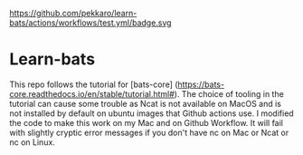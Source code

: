 https://github.com/pekkaro/learn-bats/actions/workflows/test.yml/badge.svg

# Learn-bats

This repo follows the tutorial for [bats-core] (https://bats-core.readthedocs.io/en/stable/tutorial.html#).
The choice of tooling in the tutorial can cause some trouble as Ncat is not available on MacOS and is not installed by default on ubuntu images that Github actions use. I modified the code to make this work on my Mac and on Github Workflow. It will fail with slightly cryptic error messages if you don't have nc on Mac or Ncat or nc on Linux.